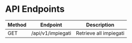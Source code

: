 # API Endpoints
| Method        |Endpoint                |Description              |
|-------------- |------------------------|-------------------------|
|GET            |/api/v1/impiegati       |Retrieve all impiegati   |

